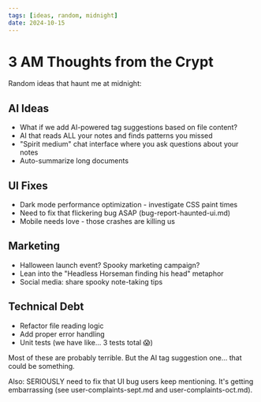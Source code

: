 ```yaml
---
tags: [ideas, random, midnight]
date: 2024-10-15
---
```


# 3 AM Thoughts from the Crypt

Random ideas that haunt me at midnight:

## AI Ideas
- What if we add AI-powered tag suggestions based on file content?
- AI that reads ALL your notes and finds patterns you missed
- "Spirit medium" chat interface where you ask questions about your notes
- Auto-summarize long documents

## UI Fixes
- Dark mode performance optimization - investigate CSS paint times
- Need to fix that flickering bug ASAP (bug-report-haunted-ui.md)
- Mobile needs love - those crashes are killing us

## Marketing
- Halloween launch event? Spooky marketing campaign?
- Lean into the "Headless Horseman finding his head" metaphor
- Social media: share spooky note-taking tips

## Technical Debt
- Refactor file reading logic
- Add proper error handling
- Unit tests (we have like... 3 tests total 😱)

Most of these are probably terrible. But the AI tag suggestion one... that could be something.

Also: SERIOUSLY need to fix that UI bug users keep mentioning. It's getting embarrassing (see user-complaints-sept.md and user-complaints-oct.md).
